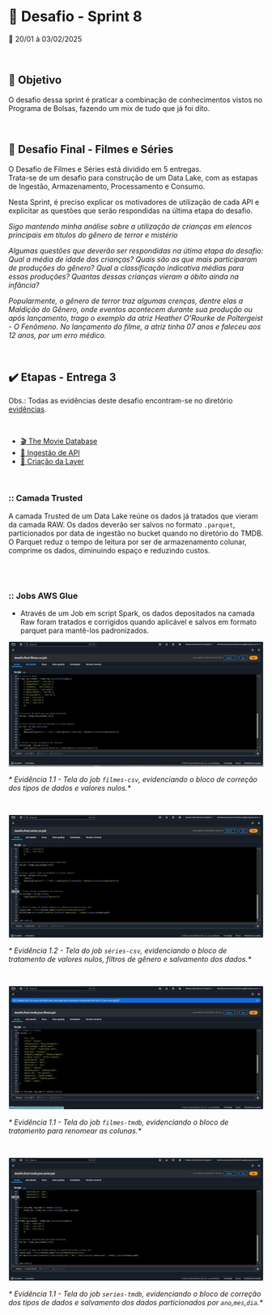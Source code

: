 # :jigsaw: Desafio - Sprint 8

:calendar: 20/01 à 03/02/2025

<br>

## :dart: Objetivo

 O desafio dessa sprint é praticar a combinação de conhecimentos vistos no Programa de Bolsas, fazendo um mix de tudo que já foi dito.

<br>

## :rocket: Desafio Final - Filmes e Séries

O Desafio de Filmes e Séries está dividido em 5 entregas.                           
Trata-se de um desafio para construção de um Data Lake, com as estapas de Ingestão, Armazenamento, Processamento e Consumo.

Nesta Sprint, é preciso explicar os motivadores de utilização de cada API e explicitar as questões que serão respondidas na última etapa do desafio.

_Sigo mantendo minha análise sobre a utilização de crianças em elencos principais em títulos do gênero de terror e mistério_

_Algumas questões que deverão ser respondidas na útima etapa do desafio: Qual a média de idade das crianças? Quais são as que mais participaram de produções do gênero? Qual a classificação indicativa médias para essas produções? Quantas dessas crianças vieram a óbito ainda na infância?_

_Popularmente, o gênero de terror traz algumas crenças, dentre elas a Maldição do Gênero, onde eventos acontecem durante sua produção ou após lançamento, trago o exemplo da atriz Heather O'Rourke de Poltergeist - O Fenômeno. No lançamento do filme, a atriz tinha 07 anos e faleceu aos 12 anos, por um erro médico._

<br>

## :heavy_check_mark: Etapas - Entrega 3

Obs.: Todas as evidências deste desafio encontram-se no diretório [evidências](../evidencias/evid_desafio/).

<br>

* [:clapper:  The Movie Database](#---the-movie-database)
* [:closed_lock_with_key: Ingestão de API](#-ingestão-de-api)
* [:file_folder: Criação da Layer](#-criação-da-layer)

<br>

### ::   Camada Trusted

A camada Trusted de um Data Lake reúne os dados já tratados que vieram da camada RAW. Os dados deverão ser salvos no formato ``.parquet``, particionados por data de ingestão no bucket quando no diretório do TMDB.  O Parquet reduz o tempo de leitura por ser de armazenamento colunar, comprime os dados, diminuindo espaço e reduzindo custos.

<br><br>

### :: Jobs AWS Glue

* Através de um Job em script Spark, os dados depositados na camada Raw foram tratados e corrigidos quando aplicável e salvos em formato parquet para mantê-los padronizados.            

![Evidência 1.1](../evidencias/evid_desafio/1.1.jpg)                  

_* Evidência 1.1 - Tela do job ``filmes-csv``, evidenciando o bloco de correção dos tipos de dados e valores nulos.*_

<br>

![Evidência 1.2](../evidencias/evid_desafio/1.2.jpg)                  

_* Evidência 1.2 - Tela do job ``séries-csv``, evidenciando o bloco de tratamento de valores nulos, filtros de gênero e salvamento dos dados.*_

<br>

![Evidência 1.3](../evidencias/evid_desafio/1.3.jpg)                  

_* Evidência 1.1 - Tela do job ``filmes-tmdb``, evidenciando o bloco de tratamento para renomear as colunas.*_

<br>

![Evidência 1.4](../evidencias/evid_desafio/1.4.jpg)                  

_* Evidência 1.1 - Tela do job ``series-tmdb``, evidenciando o bloco de correção dos tipos de dados e salvamento dos dados particionados por ``ano``,``mes``,``dia``.*_

<br>


<br><br>


